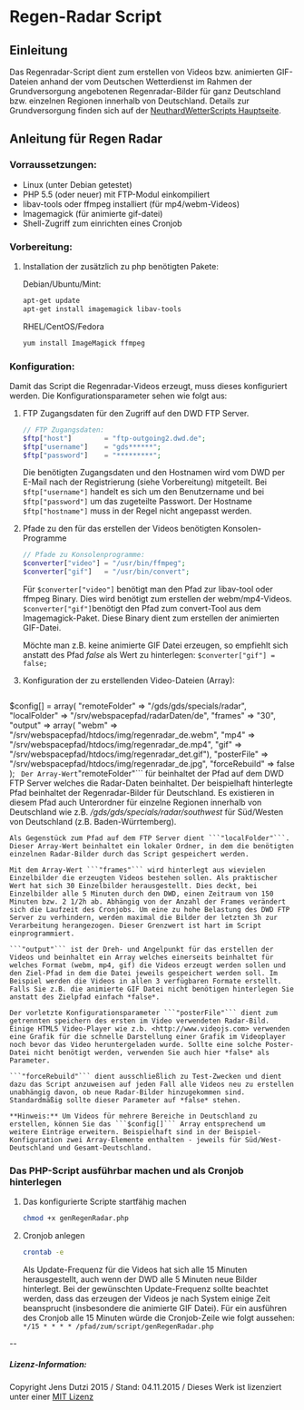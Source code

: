# Regen-Radar Script

## Einleitung

Das Regenradar-Script dient zum erstellen von Videos bzw. animierten GIF-Dateien anhand der vom Deutschen Wetterdienst im Rahmen der Grundversorgung angebotenen Regenradar-Bilder für ganz Deutschland bzw. einzelnen Regionen innerhalb von Deutschland. Details zur Grundversorgung finden sich auf der [NeuthardWetterScripts Hauptseite](https://github.com/Blog404DE/NeuthardWetterScripts).

## Anleitung für Regen Radar

### Vorraussetzungen:

- Linux (unter Debian getestet)
- PHP 5.5 (oder neuer) mit FTP-Modul einkompiliert
- libav-tools oder ffmpeg installiert (für mp4/webm-Videos)
- Imagemagick (für animierte gif-datei)
- Shell-Zugriff zum einrichten eines Cronjob

### Vorbereitung:

1. Installation der zusätzlich zu php benötigten Pakete:

	Debian/Ubuntu/Mint:
	
	```sh
	apt-get update
	apt-get install imagemagick libav-tools
	```

	RHEL/CentOS/Fedora
	
	```sh
	yum install ImageMagick ffmpeg
	```

### Konfiguration:

Damit das Script die Regenradar-Videos erzeugt, muss dieses konfiguriert werden. Die Konfigurationsparameter sehen wie folgt aus:

1. FTP Zugangsdaten für den Zugriff auf den DWD FTP Server.

	```php
	// FTP Zugangsdaten:
	$ftp["host"]        = "ftp-outgoing2.dwd.de";
	$ftp["username"]    = "gds******";
	$ftp["password"]    = "*********";
	```

	Die benötigten Zugangsdaten und den Hostnamen wird vom DWD per E-Mail nach der Registrierung (siehe Vorbereitung) mitgeteilt. Bei ```$ftp["username"]``` handelt es sich um den Benutzername und bei ```$ftp["password"]``` um das zugeteilte Passwort. Der Hostname ```$ftp["hostname"]``` muss in der Regel nicht angepasst werden.
	
2. Pfade zu den für das erstellen der Videos benötigten Konsolen-Programme 

	```php
	// Pfade zu Konsolenprogramme:
	$converter["video"] = "/usr/bin/ffmpeg";
	$converter["gif"]   = "/usr/bin/convert";
	```	

	Für ```$converter["video"]``` benötigt man den Pfad zur libav-tool oder ffmpeg Binary. Dies wird benötigt zum erstellen der webm/mp4-Videos.
	```$converter["gif"]```benötigt den Pfad zum convert-Tool aus dem Imagemagick-Paket. Diese Binary dient zum erstellen der animierten GIF-Datei.
	
	Möchte man z.B. keine animierte GIF Datei erzeugen, so empfiehlt sich anstatt des Pfad *false* als Wert zu hinterlegen: 
	```$converter["gif"] = false;```
	
3. Konfiguration der zu erstellenden Video-Dateien (Array):

	```php
$config[] = array(	"remoteFolder"  => "/gds/gds/specials/radar",
                  		"localFolder"   => "/srv/webspacepfad/radarDaten/de",
						"frames"        => "30",
						"output"        => array(	"webm" => "/srv/webspacepfad/htdocs/img/regenradar_de.webm",
                                           			"mp4"  => "/srv/webspacepfad/htdocs/img/regenradar_de.mp4",
													"gif"  => "/srv/webspacepfad/htdocs/img/regenradar_det.gif"),
						"posterFile"    => "/srv/webspacepfad/htdocs/img/regenradar_de.jpg",
						"forceRebuild"  => false
                  );
	```	
	Der Array-Wert ```"remoteFolder"``` für beinhaltet der Pfad auf dem DWD FTP Server welches die Radar-Daten beinhaltet. Der beispielhaft hinterlegte Pfad beinhaltet der Regenradar-Bilder für Deutschland. Es existieren in diesem Pfad auch Unterordner für einzelne Regionen innerhalb von Deutschland wie z.B. */gds/gds/specials/radar/southwest* für Süd/Westen von Deutschland (z.B. Baden-Würrtemberg).
	
	Als Gegenstück zum Pfad auf dem FTP Server dient ```"localFolder"```. Dieser Array-Wert beinhaltet ein lokaler Ordner, in dem die benötigten einzelnen Radar-Bilder durch das Script gespeichert werden. 
	
	Mit dem Array-Wert ```"frames"``` wird hinterlegt aus wievielen Einzelbilder die erzeugten Videos bestehen sollen. Als praktischer Wert hat sich 30 Einzelbilder herausgestellt. Dies deckt, bei Einzelbilder alle 5 Minuten durch den DWD, einen Zeitraum von 150 Minuten bzw. 2 1/2h ab. Abhängig von der Anzahl der Frames verändert sich die Laufzeit des Cronjobs. Um eine zu hohe Belastung des DWD FTP Server zu verhindern, werden maximal die Bilder der letzten 3h zur Verarbeitung herangezogen. Dieser Grenzwert ist hart im Script einprogrammiert. 
	
	```"output"``` ist der Dreh- und Angelpunkt für das erstellen der Videos und beinhaltet ein Array welches einerseits beinhaltet für welches Format (webm, mp4, gif) die Videos erzeugt werden sollen und den Ziel-Pfad in dem die Datei jeweils gespeichert werden soll. Im Beispiel werden die Videos in allen 3 verfügbaren Formate erstellt. Falls Sie z.B. die animierte GIF Datei nicht benötigen hinterlegen Sie anstatt des Zielpfad einfach *false*.
	
	Der vorletzte Konfigurationsparameter ```"posterFile"``` dient zum getrennten speichern des ersten im Video verwendeten Radar-Bild. Einige HTML5 Video-Player wie z.b. <http://www.videojs.com> verwenden eine Grafik für die schnelle Darstellung einer Grafik im Videoplayer noch bevor das Video heruntergeladen wurde. Sollte eine solche Poster-Datei nicht benötigt werden, verwenden Sie auch hier *false* als Parameter.
	
	```"forceRebuild"``` dient ausschließlich zu Test-Zwecken und dient dazu das Script anzuweisen auf jeden Fall alle Videos neu zu erstellen unabhängig davon, ob neue Radar-Bilder hinzugekommen sind. Standardmäßig sollte dieser Parameter auf *false* stehen.
	
	**Hinweis:** Um Videos für mehrere Bereiche in Deutschland zu erstellen, können Sie das ```$config[]``` Array entsprechend um weitere Einträge erweitern. Beispielhaft sind in der Beispiel-Konfiguration zwei Array-Elemente enthalten - jeweils für Süd/West-Deutschland und Gesamt-Deutschland.
	

### Das PHP-Script ausführbar machen und als Cronjob hinterlegen

1. Das konfigurierte Scripte startfähig machen

	```sh
	chmod +x genRegenRadar.php
	```
	
2. Cronjob anlegen 

	```sh
	crontab -e
	```
	
	Als Update-Frequenz für die Videos hat sich alle 15 Minuten herausgestellt, auch wenn der DWD alle 5 Minuten neue Bilder hinterlegt. Bei der gewünschten Update-Frequenz sollte beachtet werden, dass das erzeugen der Videos je nach System einige Zeit beansprucht (insbesondere die animierte GIF Datei). Für ein ausführen des Cronjob alle 15 Minuten würde die Cronjob-Zeile wie folgt aussehen:
	```*/15 * * * * /pfad/zum/script/genRegenRadar.php```
	

--
##### Lizenz-Information:

Copyright Jens Dutzi 2015 / Stand: 04.11.2015 / Dieses Werk ist lizenziert unter einer [MIT Lizenz](http://opensource.org/licenses/mit-license.php)

